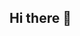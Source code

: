 ## Hi there 👋

<!--
**brightvibesrock/brightvibesrock** is a ✨ _special_ ✨ repository because its `README.md` (this file) appears on your GitHub profile.

<div id="header" align="center">
  <img src="https://i.giphy.com/media/v1.Y2lkPTc5MGI3NjExaWdnaGJ3NXVzdHZxZDZpangzd3g1N2wxNWY3Y2F4bHdzdWQ1dXRhdCZlcD12MV9pbnRlcm5hbF9naWZfYnlfaWQmY3Q9Zw/jsOU42Wmd7Vfy/giphy.gif" width="100"/>
</div>
